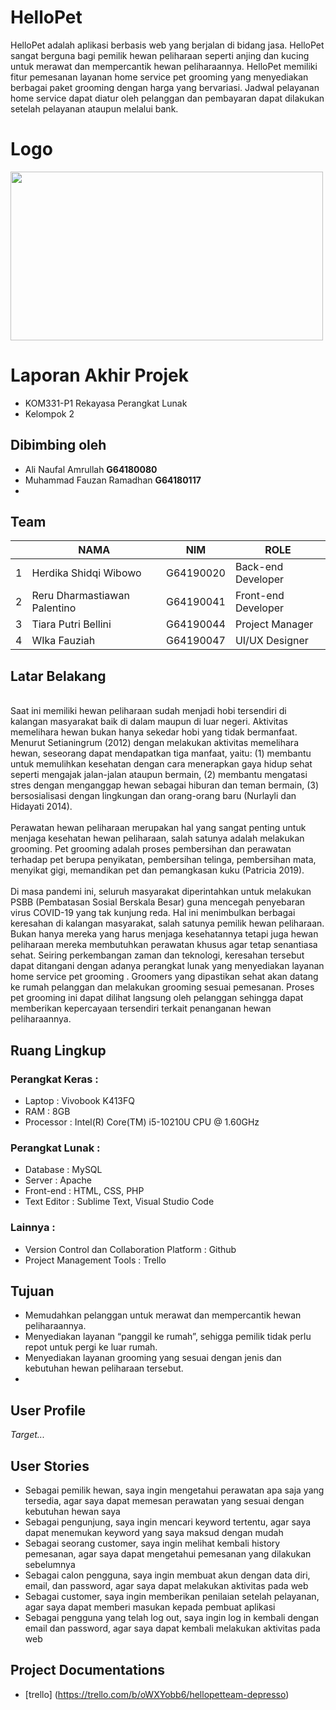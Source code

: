 # HelloPet
HelloPet adalah aplikasi berbasis web yang berjalan di bidang jasa. HelloPet sangat berguna bagi pemilik hewan peliharaan seperti anjing dan kucing untuk merawat dan mempercantik hewan peliharaannya. HelloPet memiliki fitur pemesanan layanan home service pet grooming yang menyediakan berbagai paket grooming dengan harga yang bervariasi. Jadwal pelayanan home service dapat diatur oleh pelanggan dan pembayaran dapat dilakukan setelah pelayanan ataupun melalui bank.

# Logo
<img src="https://trello-attachments.s3.amazonaws.com/602a4b02da969478253f9e8f/60484dd8c5e3835753f1af0b/e96564383ea967db983e7295a33678e9/HELLOPETFIX.png" width="500" height="270" />

# Laporan Akhir Projek
- KOM331-P1 Rekayasa Perangkat Lunak
- Kelompok 2

## Dibimbing oleh
- Ali Naufal Amrullah **G64180080**
- Muhammad Fauzan Ramadhan **G64180117**
- 

## Team
<table>
  <thead>
      <th></th>
      <th>NAMA</th>
      <th>NIM</th>
      <th>ROLE</th>
  </thead>
  
  <tbody>
    <tr>
      <td>1</td>
      <td>Herdika Shidqi Wibowo</td>
      <td>G64190020</td>
      <td>Back-end Developer</td>
     </tr> 
      <td>2</td>
      <td>Reru Dharmastiawan Palentino</td>
      <td>G64190041</td>
      <td>Front-end Developer</td>
     </tr>
     <tr>
      <td>3</td>
      <td>Tiara Putri Bellini</td>
      <td>G64190044</td>
      <td>Project Manager</td>
     </tr>
    <tr>
      <td>4</td>
      <td>WIka Fauziah</td>
      <td>G64190047</td>
      <td>UI/UX Designer</td>
     </tr>
    </tbody>
</table> 
    
## Latar Belakang
<br> Saat ini memiliki hewan peliharaan sudah menjadi hobi tersendiri di kalangan masyarakat baik di dalam maupun di luar negeri. Aktivitas  memelihara  hewan  bukan  hanya  sekedar  hobi  yang  tidak  bermanfaat. Menurut Setianingrum (2012) dengan melakukan aktivitas  memelihara  hewan,  seseorang  dapat  mendapatkan  tiga  manfaat,  yaitu:  (1) membantu  untuk  memulihkan  kesehatan  dengan  cara  menerapkan  gaya  hidup  sehat seperti  mengajak  jalan-jalan  ataupun  bermain,  (2)  membantu  mengatasi  stres  dengan menganggap hewan  sebagai  hiburan  dan  teman  bermain,  (3)  bersosialisasi  dengan lingkungan    dan    orang-orang    baru  (Nurlayli dan Hidayati 2014). </br>
<br> Perawatan hewan peliharaan merupakan hal yang sangat penting untuk menjaga kesehatan hewan peliharaan, salah satunya adalah melakukan grooming. Pet grooming adalah proses pembersihan dan perawatan terhadap pet berupa penyikatan, pembersihan telinga, pembersihan mata, menyikat gigi, memandikan pet dan pemangkasan kuku (Patricia 2019). </br>
<br> Di masa pandemi ini, seluruh masyarakat diperintahkan untuk melakukan PSBB (Pembatasan Sosial Berskala Besar) guna mencegah penyebaran virus COVID-19 yang tak kunjung reda. Hal ini menimbulkan berbagai keresahan di kalangan masyarakat, salah satunya pemilik hewan peliharaan. Bukan hanya mereka yang harus menjaga kesehatannya tetapi juga hewan peliharaan mereka membutuhkan perawatan khusus agar tetap senantiasa sehat. Seiring perkembangan zaman dan teknologi, keresahan tersebut dapat ditangani dengan adanya perangkat lunak yang menyediakan layanan home service pet grooming . Groomers yang dipastikan sehat akan datang ke rumah pelanggan dan melakukan grooming sesuai pemesanan. Proses pet grooming ini dapat dilihat langsung oleh pelanggan sehingga dapat memberikan kepercayaan tersendiri terkait penanganan hewan peliharaannya. </br>
    
## Ruang Lingkup
### Perangkat Keras :
- Laptop    : Vivobook K413FQ
- RAM       : 8GB
- Processor : Intel(R) Core(TM) i5-10210U CPU @ 1.60GHz
### Perangkat Lunak :
- Database    : MySQL
- Server      : Apache
- Front-end   : HTML, CSS, PHP
- Text Editor : Sublime Text, Visual Studio Code
### Lainnya         :
- Version Control dan Collaboration Platform  : Github
- Project Management Tools                    : Trello
 
 ## Tujuan
- Memudahkan pelanggan untuk merawat dan mempercantik hewan peliharaannya.
- Menyediakan layanan “panggil ke rumah”, sehigga pemilik tidak perlu repot untuk pergi ke luar rumah.
- Menyediakan layanan grooming yang sesuai dengan jenis dan kebutuhan hewan peliharaan tersebut.
- 
## User Profile
*Target...*

## User Stories
- Sebagai pemilik hewan, saya ingin mengetahui perawatan apa saja yang tersedia, agar saya dapat memesan perawatan yang sesuai dengan kebutuhan hewan saya
- Sebagai pengunjung, saya ingin mencari keyword tertentu, agar saya dapat menemukan keyword yang saya maksud dengan mudah
- Sebagai seorang customer, saya ingin melihat kembali history pemesanan, agar saya dapat mengetahui pemesanan yang dilakukan sebelumnya
- Sebagai calon pengguna, saya ingin membuat akun dengan data diri, email, dan password, agar saya dapat melakukan aktivitas pada web
- Sebagai customer, saya ingin memberikan penilaian setelah pelayanan, agar saya dapat memberi masukan kepada pembuat aplikasi
- Sebagai pengguna yang telah log out, saya ingin log in kembali dengan email dan password, agar saya dapat kembali melakukan aktivitas pada web

## Project Documentations
- [trello]
  (https://trello.com/b/oWXYobb6/hellopetteam-depresso)
   
         


